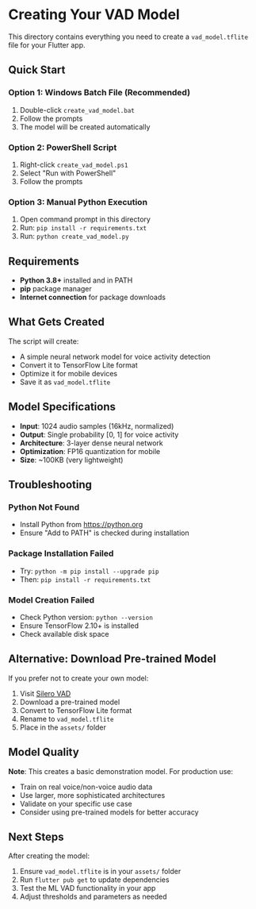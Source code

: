 # Creating Your VAD Model

This directory contains everything you need to create a `vad_model.tflite` file for your Flutter app.

## Quick Start

### Option 1: Windows Batch File (Recommended)
1. Double-click `create_vad_model.bat`
2. Follow the prompts
3. The model will be created automatically

### Option 2: PowerShell Script
1. Right-click `create_vad_model.ps1`
2. Select "Run with PowerShell"
3. Follow the prompts

### Option 3: Manual Python Execution
1. Open command prompt in this directory
2. Run: `pip install -r requirements.txt`
3. Run: `python create_vad_model.py`

## Requirements

- **Python 3.8+** installed and in PATH
- **pip** package manager
- **Internet connection** for package downloads

## What Gets Created

The script will create:
- A simple neural network model for voice activity detection
- Convert it to TensorFlow Lite format
- Optimize it for mobile devices
- Save it as `vad_model.tflite`

## Model Specifications

- **Input**: 1024 audio samples (16kHz, normalized)
- **Output**: Single probability [0, 1] for voice activity
- **Architecture**: 3-layer dense neural network
- **Optimization**: FP16 quantization for mobile
- **Size**: ~100KB (very lightweight)

## Troubleshooting

### Python Not Found
- Install Python from https://python.org
- Ensure "Add to PATH" is checked during installation

### Package Installation Failed
- Try: `python -m pip install --upgrade pip`
- Then: `pip install -r requirements.txt`

### Model Creation Failed
- Check Python version: `python --version`
- Ensure TensorFlow 2.10+ is installed
- Check available disk space

## Alternative: Download Pre-trained Model

If you prefer not to create your own model:

1. Visit [Silero VAD](https://github.com/snakers4/silero-vad)
2. Download a pre-trained model
3. Convert to TensorFlow Lite format
4. Rename to `vad_model.tflite`
5. Place in the `assets/` folder

## Model Quality

**Note**: This creates a basic demonstration model. For production use:
- Train on real voice/non-voice audio data
- Use larger, more sophisticated architectures
- Validate on your specific use case
- Consider using pre-trained models for better accuracy

## Next Steps

After creating the model:
1. Ensure `vad_model.tflite` is in your `assets/` folder
2. Run `flutter pub get` to update dependencies
3. Test the ML VAD functionality in your app
4. Adjust thresholds and parameters as needed
